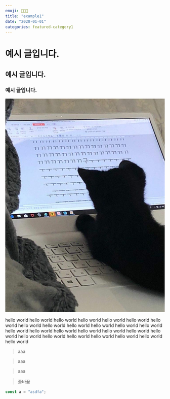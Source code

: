 ```yaml
---
emoji: 👩🏻‍💻
title: "example1"
date: "2020-01-01"
categories: featured-category1
---
```


# 예시 글입니다.
## 예시 글입니다.
### 예시 글입니다.

![test](../../images/example1/ggg.png)

hello world hello world hello world hello world hello world hello world hello world hello world hello world hello world hello world hello world hello world hello world hello world hello world hello world hello world hello world hello world hello world hello world hello world hello world hello world hello world hello world 



> aaa

> aaa

> aaa

> 줄바꿈


```js
const a = "asdfa";
```
